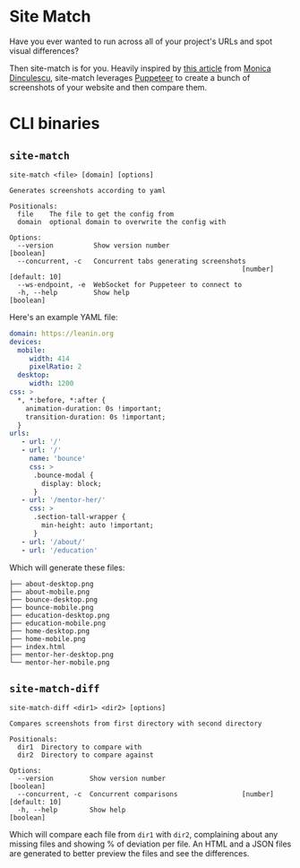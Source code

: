 # Site Match

Have you ever wanted to run across all of your project's URLs and spot visual differences?

Then site-match is for you. Heavily inspired by [this article](https://meowni.ca/posts/2017-puppeteer-tests/) from [Monica Dinculescu](https://github.com/notwaldorf), site-match leverages [Puppeteer](https://github.com/GoogleChrome/puppeteer) to create a bunch of screenshots of your website and then compare them.

# CLI binaries

## `site-match`

```text
site-match <file> [domain] [options]

Generates screenshots according to yaml

Positionals:
  file    The file to get the config from
  domain  optional domain to overwrite the config with

Options:
  --version          Show version number                               [boolean]
  --concurrent, -c   Concurrent tabs generating screenshots
                                                          [number] [default: 10]
  --ws-endpoint, -e  WebSocket for Puppeteer to connect to
  -h, --help         Show help                                         [boolean]
  ```

Here's an example YAML file:

```yaml
domain: https://leanin.org
devices:
  mobile:
     width: 414
     pixelRatio: 2
  desktop:
     width: 1200
css: >
  *, *:before, *:after {
    animation-duration: 0s !important;
    transition-duration: 0s !important;
  }
urls:
   - url: '/'
   - url: '/'
     name: 'bounce'
     css: >
      .bounce-modal {
        display: block;
      }
   - url: '/mentor-her/'
     css: >
      .section-tall-wrapper {
        min-height: auto !important;
      }
   - url: '/about/'
   - url: '/education'
 ```

Which will generate these files:

```text
├── about-desktop.png
├── about-mobile.png
├── bounce-desktop.png
├── bounce-mobile.png
├── education-desktop.png
├── education-mobile.png
├── home-desktop.png
├── home-mobile.png
├── index.html
├── mentor-her-desktop.png
└── mentor-her-mobile.png
```

## `site-match-diff`

```text
site-match-diff <dir1> <dir2> [options]

Compares screenshots from first directory with second directory

Positionals:
  dir1  Directory to compare with
  dir2  Directory to compare against

Options:
  --version         Show version number                                [boolean]
  --concurrent, -c  Concurrent comparisons                [number] [default: 10]
  -h, --help        Show help                                          [boolean]
```

Which will compare each file from `dir1` with `dir2`, complaining about any missing files and showing % of deviation per file. An HTML and a JSON files are generated to better preview the files and see the differences.
